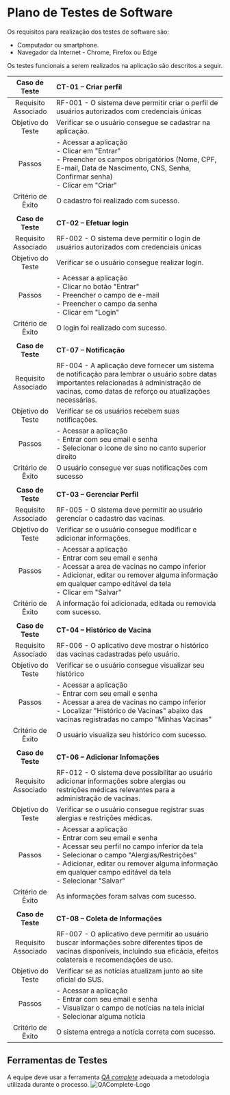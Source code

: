 # Plano de Testes de Software
Os requisitos para realização dos testes de software são: <br>
 * Computador ou smartphone. <br>
 * Navegador da Internet - Chrome, Firefox ou Edge <br>

Os testes funcionais a serem realizados na aplicação são descritos a seguir.
 
| **Caso de Teste** 	| **CT-01 – Criar perfil** 	|
|:---:	|:---	|
|	Requisito Associado 	| RF-001 - O sistema deve permitir criar o perfil de usuários autorizados com credenciais únicas |
| Objetivo do Teste 	| Verificar se o usuário consegue se cadastrar na aplicação. |
| Passos 	| - Acessar a aplicação <br> - Clicar em "Entrar" <br> - Preencher os campos obrigatórios (Nome, CPF, E-mail, Data de Nascimento, CNS, Senha,  Confirmar senha) <br> - Clicar em "Criar" |
|Critério de Êxito | O cadastro foi realizado com sucesso. |
|  	|  	|
| **Caso de Teste** 	| **CT-02 – Efetuar login**	|
|Requisito Associado | RF-002	- O sistema deve permitir o login de usuários autorizados com credenciais únicas |
| Objetivo do Teste 	| Verificar se o usuário consegue realizar login. |
| Passos 	| - Acessar a aplicação <br> - Clicar no botão "Entrar" <br> - Preencher o campo de e-mail <br> - Preencher o campo da senha <br> - Clicar em "Login" |
|Critério de Êxito | O login foi realizado com sucesso. |
|  	|  	|
| **Caso de Teste** 	| **CT-07 – Notificação**	|
|Requisito Associado | RF-004	- A aplicação deve fornecer um sistema de notificação para lembrar o usuário sobre datas importantes relacionadas à administração de vacinas, como datas de reforço ou atualizações necessárias. |
| Objetivo do Teste 	| Verificar se os usuários recebem suas notificações. |
| Passos 	|  - Acessar a aplicação <br> - Entrar com seu email e senha <br> - Selecionar o icone de sino no canto superior direito <br> |
|Critério de Êxito |  O usuário consegue ver suas notificações com sucesso |
|  	|  	|
| **Caso de Teste** 	| **CT-03 – Gerenciar Perfil**	|
|Requisito Associado | RF-005	- O sistema deve permitir ao usuário gerenciar o cadastro das vacinas. |
| Objetivo do Teste 	| Verificar se o usuário consegue modificar e adicionar informações. |
| Passos 	| - Acessar a aplicação <br> - Entrar com seu email e senha <br> - Acessar a area de vacinas no campo inferior <br> - Adicionar, editar ou remover alguma informação em qualquer campo editável da tela <br> - Clicar em "Salvar" <br> |
|Critério de Êxito | A informação foi adicionada, editada ou removida com sucesso. |
|  	|  	|
| **Caso de Teste** 	| **CT-04 – Histórico de Vacina**	|
|Requisito Associado | RF-006	- O aplicativo deve mostrar o histórico das vacinas cadastradas pelo usuário. |
| Objetivo do Teste 	| Verificar se o usuário consegue visualizar seu histórico |
| Passos 	| - Acessar a aplicação <br> - Entrar com seu email e senha <br> - Acessar a area de vacinas no campo inferior <br> - Localizar "Histórico de Vacinas" abaixo das vacinas registradas no campo "Minhas Vacinas" <br> |
|Critério de Êxito | O usuário visualiza seu histórico com sucesso. |
|  	|  	|
| **Caso de Teste** 	| **CT-06 – Adicionar Infomações**	|
|Requisito Associado | RF-012 - O sistema deve possibilitar ao usuário adicionar informações sobre alergias ou restrições médicas relevantes para a administração de vacinas. |
| Objetivo do Teste 	| Verificar se o usuário consegue registrar suas alergias e restrições médicas. |
| Passos 	| - Acessar a aplicação <br> - Entrar com seu email e senha <br> - Acessar seu perfil no campo inferior da tela <br> - Selecionar o campo "Alergias/Restrições" <br> - Adicionar, editar ou remover alguma informação em qualquer campo editável da tela <br> - Selecionar "Salvar" <br> |
|Critério de Êxito | As informações foram salvas com sucesso. |
|  	|  	|
| **Caso de Teste** 	| **CT-08 – Coleta de Informações**	|
|Requisito Associado | RF-007	- O aplicativo deve permitir ao usuário buscar informações sobre diferentes tipos de vacinas disponíveis, incluindo sua eficácia, efeitos colaterais e recomendações de uso. |
| Objetivo do Teste 	| Verificar se as notícias atualizam junto ao site oficial do SUS. |
| Passos 	|  - Acessar a aplicação <br> - Entrar com seu email e senha <br> - Visualizar o campo de notícias na tela inicial <br> - Selecionar alguma notícia <br> |
|Critério de Êxito |  O sistema entrega a notícia correta com sucesso. |

 
## Ferramentas de Testes 

A equipe deve usar a ferramenta [*QA complete*](https://smartbear.com/product/qacomplete/overview/) adequada a metodologia utilizada durante o processo.
![QAComplete-Logo](https://github.com/ICEI-PUC-Minas-PMV-ADS/pmv-ads-2024-1-e3-proj-mov-t2-G4-VacinaPlus/assets/128644865/9eb3f28a-60e9-4481-8850-0f7874d8d5e9)

